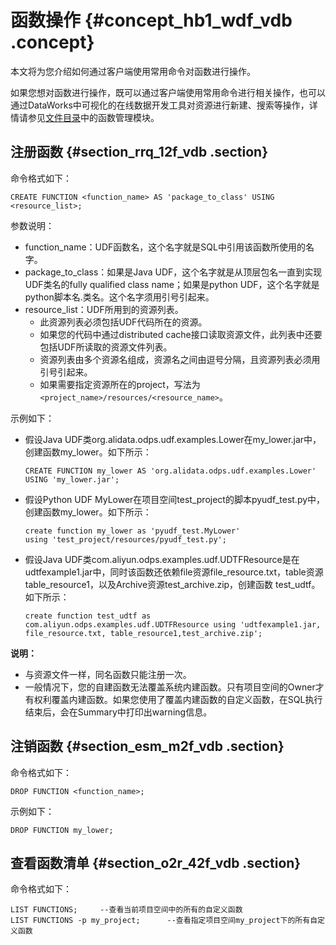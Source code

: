 # 函数操作 {#concept_hb1_wdf_vdb .concept}

本文将为您介绍如何通过客户端使用常用命令对函数进行操作。

如果您想对函数进行操作，既可以通过客户端使用常用命令进行相关操作，也可以通过DataWorks中可视化的在线数据开发工具对资源进行新建、搜索等操作，详情请参见[文件目录](../../../../../cn.zh-CN/使用指南/数据管理/创建表.md#)中的函数管理模块。

## 注册函数 {#section_rrq_12f_vdb .section}

命令格式如下：

```
CREATE FUNCTION <function_name> AS 'package_to_class' USING <resource_list>;
```

参数说明：

-   function\_name：UDF函数名，这个名字就是SQL中引用该函数所使用的名字。
-   package\_to\_class：如果是Java UDF，这个名字就是从顶层包名一直到实现UDF类名的fully qualified class name；如果是python UDF，这个名字就是python脚本名.类名。这个名字须用引号引起来。
-   resource\_list：UDF所用到的资源列表。
    -   此资源列表必须包括UDF代码所在的资源。
    -   如果您的代码中通过distributed cache接口读取资源文件，此列表中还要包括UDF所读取的资源文件列表。
    -   资源列表由多个资源名组成，资源名之间由逗号分隔，且资源列表必须用引号引起来。
    -   如果需要指定资源所在的project，写法为`<project_name>/resources/<resource_name>`。

示例如下：

-   假设Java UDF类org.alidata.odps.udf.examples.Lower在my\_lower.jar中，创建函数my\_lower。如下所示：

    ```
    CREATE FUNCTION my_lower AS 'org.alidata.odps.udf.examples.Lower'
    USING 'my_lower.jar';
    ```

-   假设Python UDF MyLower在项目空间test\_project的脚本pyudf\_test.py中，创建函数my\_lower。如下所示：

    ```
    create function my_lower as 'pyudf_test.MyLower'
    using 'test_project/resources/pyudf_test.py';
    ```

-   假设Java UDF类com.aliyun.odps.examples.udf.UDTFResource是在udtfexample1.jar中，同时该函数还依赖file资源file\_resource.txt，table资源table\_resource1，以及Archive资源test\_archive.zip，创建函数 test\_udtf。如下所示：

    ```
    create function test_udtf as com.aliyun.odps.examples.udf.UDTFResource using 'udtfexample1.jar, file_resource.txt, table_resource1,test_archive.zip';
    ```


**说明：** 

-   与资源文件一样，同名函数只能注册一次。
-   一般情况下，您的自建函数无法覆盖系统内建函数。只有项目空间的Owner才有权利覆盖内建函数。如果您使用了覆盖内建函数的自定义函数，在SQL执行结束后，会在Summary中打印出warning信息。

## 注销函数 {#section_esm_m2f_vdb .section}

命令格式如下：

```
DROP FUNCTION <function_name>;
```

示例如下：

```
DROP FUNCTION my_lower;
```

## 查看函数清单 {#section_o2r_42f_vdb .section}

命令格式如下：

```
LIST FUNCTIONS;     --查看当前项目空间中的所有的自定义函数
LIST FUNCTIONS -p my_project;      --查看指定项目空间my_project下的所有自定义函数
```

